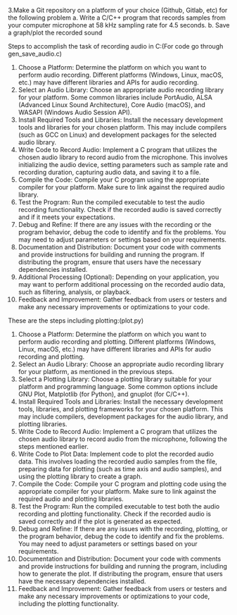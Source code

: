 
3.Make a Git repository on a platform of your choice (Github, Gitlab, etc) for the following
problem
a. Write a C/C++ program that records samples from your computer microphone at 58
kHz sampling rate for 4.5 seconds.
b. Save a graph/plot the recorded sound

Steps to accomplish the task of recording audio in C:(For code go through gen_save_audio.c)

1. Choose a Platform: Determine the platform on which you want to perform audio recording. Different platforms (Windows, Linux, macOS, etc.) may have different libraries and APIs for audio recording.
2. Select an Audio Library: Choose an appropriate audio recording library for your platform. Some common libraries include PortAudio, ALSA (Advanced Linux Sound Architecture), Core Audio (macOS), and WASAPI (Windows Audio Session API).
3. Install Required Tools and Libraries: Install the necessary development tools and libraries for your chosen platform. This may include compilers (such as GCC on Linux) and development packages for the selected audio library.
4. Write Code to Record Audio: Implement a C program that utilizes the chosen audio library to record audio from the microphone. This involves initializing the audio device, setting parameters such as sample rate and recording duration, capturing audio data, and saving it to a file.
5. Compile the Code: Compile your C program using the appropriate compiler for your platform. Make sure to link against the required audio library.
6. Test the Program: Run the compiled executable to test the audio recording functionality. Check if the recorded audio is saved correctly and if it meets your expectations.
7. Debug and Refine: If there are any issues with the recording or the program behavior, debug the code to identify and fix the problems. You may need to adjust parameters or settings based on your requirements.
8. Documentation and Distribution: Document your code with comments and provide instructions for building and running the program. If distributing the program, ensure that users have the necessary dependencies installed.
9. Additional Processing (Optional): Depending on your application, you may want to perform additional processing on the recorded audio data, such as filtering, analysis, or playback.
10. Feedback and Improvement: Gather feedback from users or testers and make any necessary improvements or optimizations to your code.

These are the steps including plotting:(plot.py)

1. Choose a Platform: Determine the platform on which you want to perform audio recording and plotting. Different platforms (Windows, Linux, macOS, etc.) may have different libraries and APIs for audio recording and plotting.
2. Select an Audio Library: Choose an appropriate audio recording library for your platform, as mentioned in the previous steps.
3. Select a Plotting Library: Choose a plotting library suitable for your platform and programming language. Some common options include GNU Plot, Matplotlib (for Python), and gnuplot (for C/C++).
4. Install Required Tools and Libraries: Install the necessary development tools, libraries, and plotting frameworks for your chosen platform. This may include compilers, development packages for the audio library, and plotting libraries.
5. Write Code to Record Audio: Implement a C program that utilizes the chosen audio library to record audio from the microphone, following the steps mentioned earlier.
6. Write Code to Plot Data: Implement code to plot the recorded audio data. This involves loading the recorded audio samples from the file, preparing data for plotting (such as time axis and audio samples), and using the plotting library to create a graph.
7. Compile the Code: Compile your C program and plotting code using the appropriate compiler for your platform. Make sure to link against the required audio and plotting libraries.
8. Test the Program: Run the compiled executable to test both the audio recording and plotting functionality. Check if the recorded audio is saved correctly and if the plot is generated as expected.
9. Debug and Refine: If there are any issues with the recording, plotting, or the program behavior, debug the code to identify and fix the problems. You may need to adjust parameters or settings based on your requirements.
10. Documentation and Distribution: Document your code with comments and provide instructions for building and running the program, including how to generate the plot. If distributing the program, ensure that users have the necessary dependencies installed.
11. Feedback and Improvement: Gather feedback from users or testers and make any necessary improvements or optimizations to your code, including the plotting functionality.

